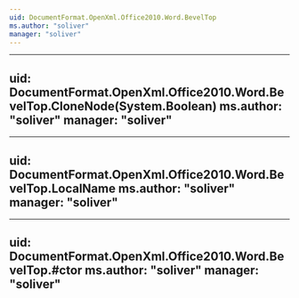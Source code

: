 ```yaml
---
uid: DocumentFormat.OpenXml.Office2010.Word.BevelTop
ms.author: "soliver"
manager: "soliver"
---
```


---
uid: DocumentFormat.OpenXml.Office2010.Word.BevelTop.CloneNode(System.Boolean)
ms.author: "soliver"
manager: "soliver"
---

---
uid: DocumentFormat.OpenXml.Office2010.Word.BevelTop.LocalName
ms.author: "soliver"
manager: "soliver"
---

---
uid: DocumentFormat.OpenXml.Office2010.Word.BevelTop.#ctor
ms.author: "soliver"
manager: "soliver"
---
